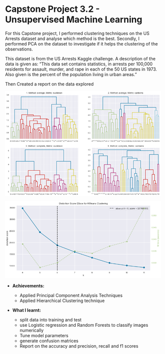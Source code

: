 # Capstone Project 3.2 - Unsupervised Machine Learning
For this Capstone project, I performed clustering techniques on the US Arrests dataset and analyse which method is the best. Secondly, I performed PCA on the dataset to investigate if it helps the clustering of the observations.

This dataset is from the US Arrests Kaggle challenge. A description of the data is given as: “This data set contains statistics, in arrests per 100,000 residents for assault, murder, and rape in each of the 50 US states in 1973. Also given is the percent of the population living in urban areas.”

Then Created a report on the data explored

![Dendrogram](https://github.com/Raman236/Portfolio/blob/main/Capstone%20Project%203.2%20-%20Unsupervised%20Machine%20Learning/dendogram.png)

![Elbow plot](https://github.com/Raman236/Portfolio/blob/main/Capstone%20Project%203.2%20-%20Unsupervised%20Machine%20Learning/elbow%20plot.png)

- **Achievements:**
  - Applied Principal Component Analysis Techniques
  - Applied Hierarchical Clustering technique

- **What I learnt:**
  - split data into training and test
  - use Logistic regression and Random Forests to classify images numerically
  - Tune model parameters
  - generate confusion matrices
  - Report on the accuracy and precision, recall and f1 scores
